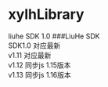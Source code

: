 # xylhLibrary
liuhe SDK 1.0
###LiuHe SDK  
SDK1.0 对应最新  
v1.11 对应最新  
v1.12 同步js 1.15版本  
v1.13 同步js 1.16版本  


